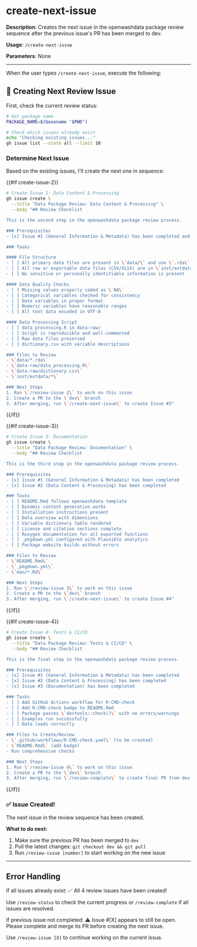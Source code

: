# create-next-issue

**Description**: Creates the next issue in the openwashdata package review sequence after the previous issue's PR has been merged to dev.

**Usage**: `/create-next-issue`

**Parameters**: None

---

When the user types `/create-next-issue`, execute the following:

## 🔄 Creating Next Review Issue

First, check the current review status:

```bash
# Get package name
PACKAGE_NAME=$(basename "$PWD")

# Check which issues already exist
echo "Checking existing issues..."
gh issue list --state all --limit 10
```

### Determine Next Issue

Based on the existing issues, I'll create the next one in sequence:

{{#if create-issue-2}}
```bash
# Create Issue 2: Data Content & Processing
gh issue create \
  --title "Data Package Review: Data Content & Processing" \
  --body "## Review Checklist

This is the second step in the openwashdata package review process.

### Prerequisites
- [x] Issue #1 (General Information & Metadata) has been completed and merged to dev

### Tasks

#### File Structure
- [ ] All primary data files are present in \`data/\` and use \`.rda\` format
- [ ] All raw or exportable data files (CSV/XLSX) are in \`inst/extdata/\`
- [ ] No sensitive or personally identifiable information is present

#### Data Quality Checks
- [ ] Missing values properly coded as \`NA\`
- [ ] Categorical variables checked for consistency
- [ ] Date variables in proper format
- [ ] Numeric variables have reasonable ranges
- [ ] All text data encoded in UTF-8

#### Data Processing Script
- [ ] data_processing.R in data-raw/
- [ ] Script is reproducible and well-commented
- [ ] Raw data files preserved
- [ ] dictionary.csv with variable descriptions

### Files to Review
- \`data/*.rda\`
- \`data-raw/data_processing.R\`
- \`data-raw/dictionary.csv\`
- \`inst/extdata/*\`

### Next Steps
1. Run \`/review-issue 2\` to work on this issue
2. Create a PR to the \`dev\` branch
3. After merging, run \`/create-next-issue\` to create Issue #3"
```
{{/if}}

{{#if create-issue-3}}
```bash
# Create Issue 3: Documentation
gh issue create \
  --title "Data Package Review: Documentation" \
  --body "## Review Checklist

This is the third step in the openwashdata package review process.

### Prerequisites
- [x] Issue #1 (General Information & Metadata) has been completed
- [x] Issue #2 (Data Content & Processing) has been completed

### Tasks
- [ ] README.Rmd follows openwashdata template
- [ ] Dynamic content generation works
- [ ] Installation instructions present
- [ ] Data overview with dimensions
- [ ] Variable dictionary table rendered
- [ ] License and citation sections complete
- [ ] Roxygen documentation for all exported functions
- [ ] _pkgdown.yml configured with Plausible analytics
- [ ] Package website builds without errors

### Files to Review
- \`README.Rmd\`
- \`_pkgdown.yml\`
- \`man/*.Rd\`

### Next Steps
1. Run \`/review-issue 3\` to work on this issue
2. Create a PR to the \`dev\` branch
3. After merging, run \`/create-next-issue\` to create Issue #4"
```
{{/if}}

{{#if create-issue-4}}
```bash
# Create Issue 4: Tests & CI/CD
gh issue create \
  --title "Data Package Review: Tests & CI/CD" \
  --body "## Review Checklist

This is the final step in the openwashdata package review process.

### Prerequisites
- [x] Issue #1 (General Information & Metadata) has been completed
- [x] Issue #2 (Data Content & Processing) has been completed
- [x] Issue #3 (Documentation) has been completed

### Tasks
- [ ] Add GitHub Actions workflow for R-CMD-check
- [ ] Add R-CMD-check badge to README.Rmd
- [ ] Package passes \`devtools::check()\` with no errors/warnings
- [ ] Examples run successfully
- [ ] Data loads correctly

### Files to Create/Review
- \`.github/workflows/R-CMD-check.yaml\` (to be created)
- \`README.Rmd\` (add badge)
- Run comprehensive checks

### Next Steps
1. Run \`/review-issue 4\` to work on this issue
2. Create a PR to the \`dev\` branch
3. After merging, run \`/review-complete\` to create final PR from dev to main"
```
{{/if}}

### ✅ Issue Created!

The next issue in the review sequence has been created.

**What to do next:**
1. Make sure the previous PR has been merged to `dev`
2. Pull the latest changes: `git checkout dev && git pull`
3. Run `/review-issue [number]` to start working on the new issue

---

## Error Handling

If all issues already exist:
✅ All 4 review issues have been created!

Use `/review-status` to check the current progress or `/review-complete` if all issues are resolved.

If previous issue not completed:
⚠️ Issue #[X] appears to still be open. Please complete and merge its PR before creating the next issue.

Use `/review-issue [X]` to continue working on the current issue.